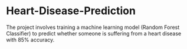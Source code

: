 # Heart-Disease-Prediction
The project involves training a machine learning model (Random Forest Classifier) to predict whether someone is suffering from a heart disease with 85% accuracy.
